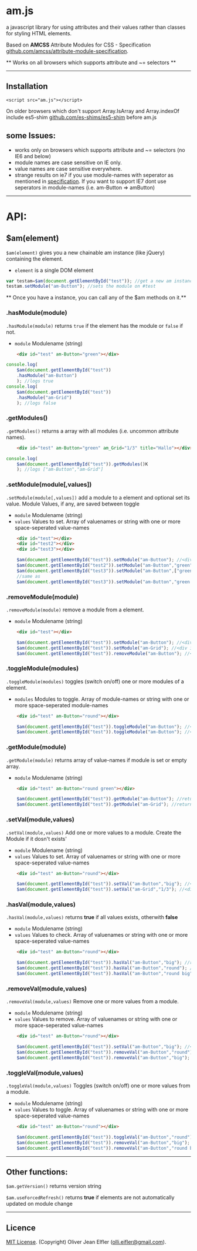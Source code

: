 # am.js
a javascript library for using attributes and their values rather than classes for styling HTML elements.


Based on **AMCSS** Attribute Modules for CSS - Specification <a href="github.com/amcss/attribute-module-specification">github.com/amcss/attribute-module-specification</a>.

** Works on all browsers which supports attribute and ~= selectors **

--------------------------------------------------------

## Installation
`<script src="am.js"></script>`

On older browsers which don't support Array.IsArray and Array.indexOf include es5-shim <a href="https://github.com/es-shims/es5-shim">github.com/es-shims/es5-shim</a> before am.js

## some Issues:
* works only on browsers which supports attribute and ~= selectors (no IE6 and below)
* module names are case sensitive on IE only.
* value names are case sensitive everywhere.
* strange results on ie7 if you use module-names with seperator as mentioned in <a href="github.com/amcss/attribute-module-specification">specification</a>.
If you want to support IE7 dont use seperators in module-names (i.e. am-Button => amButton)

--------------------------------------------------------

# API:
## $am(element)
<code>$am(element)</code> gives you a new chainable am instance (like jQuery) containing the element.
 * `element` is a single DOM element

```js
var testam=$am(document.getElementById("test")); //get a new am instance
testam.setModule("am-Button"); //sets the module on #test
```
** Once you have a instance, you can call any of the $am methods on it.**

### .hasModule(module)
<code>.hasModule(module)</code> returns <code>true</code> if the element has the module or <code>false</code> if not.
 * `module` Modulename (string)

```html
    <div id="test" am-Button="green"></div>
```
```js
console.log(
    $am(document.getElementById("test"))
    .hasModule("am-Button")
    ); //logs true
console.log(
    $am(document.getElementById("test"))
    .hasModule("am-Grid")
    ); //logs false
```

### .getModules()
<code>.getModules()</code> returns a array with all modules (i.e. uncommon attribute names).

```html
    <div id="test" am-Button="green" am_Grid="1/3" title="Hallo"></div>
```
```js
console.log(
    $am(document.getElementById("test")).getModules()K
    ); //logs ["am-Button","am-Grid"]
```

### .setModule(module[,values])
<code>.setModule(module[,values])</code> add a module to a element and optional set its value. Module Values, if any, are saved between toggle
 * `module` Modulename (string)
 * `values` Values to set. Array of valuenames or string with one or more space-seperated value-names

```html
    <div id="test"></div>
    <div id="test2"></div>
    <div id="test3"></div>
```
```js
    $am(document.getElementById("test")).setModule("am-Button"); //<div id="test" am-Button=""></div>
    $am(document.getElementById("test2")).setModule("am-Button","green"); //<div id="test2" am-Button="green"></div>
    $am(document.getElementById("test3")).setModule("am-Button",["green","round","big"]); //<div id="test3" am-Button="green round big"></div>
    //same as
    $am(document.getElementById("test3")).setModule("am-Button","green round big");
```

### .removeModule(module)
<code>.removeModule(module)</code> remove a module from a element.
 * `module` Modulename (string)

```html
    <div id="test"></div>
```
```js
    $am(document.getElementById("test")).setModule("am-Button"); //<div id="test" am-Button=""></div>
    $am(document.getElementById("test")).setModule("am-Grid"); //<div id="test" am-Button="" am-Grid=""></div>
    $am(document.getElementById("test")).removeModule("am-Button"); //<div id="test" am-Button=""></div>
```

### .toggleModule(modules)
<code>.toggleModule(modules)</code> toggles (switch on/off) one or more modules of a element.
 * `modules` Modules to toggle. Array of module-names or string with one or more space-seperated module-names

```html
    <div id="test" am-Button="round"></div>
```
```js
    $am(document.getElementById("test")).toggleModule("am-Button"); //<div id="test"></div>
    $am(document.getElementById("test")).toggleModule("am-Button"); //<div id="test" am-Button="round"></div>
```

### .getModule(module)
<code>.getModule(module)</code> returns array of value-names if module is set or empty array.
 * `module` Modulename (string)

```html
    <div id="test" am-Button="round green"></div>
```
```js
    $am(document.getElementById("test")).getModule("am-Button"); //returns ["round","green"]
    $am(document.getElementById("test")).getModule("am-Grid"); //returns []
```

### .setVal(module,values)
<code>.setVal(module,values)</code> Add one or more values to a module. Create the Module if it dosn't exists'
 * `module` Modulename (string)
 * `values` Values to set. Array of valuenames or string with one or more space-seperated value-names

```html
    <div id="test" am-Button="round"></div>
```
```js
    $am(document.getElementById("test")).setVal("am-Button","big"); //<div id="test" am-Button="round big"></div>
    $am(document.getElementById("test")).setVal("am-Grid","1/3"); //<div id="test" am-Button="round big" am-Grid="1/3"></div>
```

### .hasVal(module,values)
<code>.hasVal(module,values)</code> returns **true** if all values exists, otherwith **false**
 * `module` Modulename (string)
 * `values` Values to check. Array of valuenames or string with one or more space-seperated value-names

```html
    <div id="test" am-Button="round"></div>
```
```js
    $am(document.getElementById("test")).hasVal("am-Button","big"); //returns false
    $am(document.getElementById("test")).hasVal("am-Button","round"); //returns true;
    $am(document.getElementById("test")).hasVal("am-Button","round big"); //returns false;

```

### .removeVal(module,values)
<code>.removeVal(module,values)</code> Remove one or more values from a module.
 * `module` Modulename (string)
 * `values` Values to remove. Array of valuenames or string with one or more space-seperated value-names

```html
    <div id="test" am-Button="round"></div>
```
```js
    $am(document.getElementById("test")).setVal("am-Button","big"); //<div id="test" am-Button="round big"></div>
    $am(document.getElementById("test")).removeVal("am-Button","round"); //<div id="test" am-Button="big"></div>
    $am(document.getElementById("test")).removeVal("am-Button","big"); //<div id="test" am-Button=""></div>
```

### .toggleVal(module,values)
<code>.toggleVal(module,values)</code> Toggles (switch on/off) one or more values from a module.
 * `module` Modulename (string)
 * `values` Values to toggle. Array of valuenames or string with one or more space-seperated value-names

```html
    <div id="test" am-Button="round"></div>
```
```js
    $am(document.getElementById("test")).toggleVal("am-Button","round"); //<div id="test" am-Button=""></div>
    $am(document.getElementById("test")).removeVal("am-Button","big"); //<div id="test" am-Button="big"></div>
    $am(document.getElementById("test")).removeVal("am-Button","round big"); //<div id="test" am-Button="round"></div>
```
--------------------------------------------------------
## Other functions:
`$am.getVersion()` returns version string

`$am.useForcedRefresh()` returns **true** if elements are not automatically updated on module change

--------------------------------------------------------
## Licence
[MIT License](LICENSE). (Copyright) Oliver Jean EIfler (olli.eifler@gmail.com).
